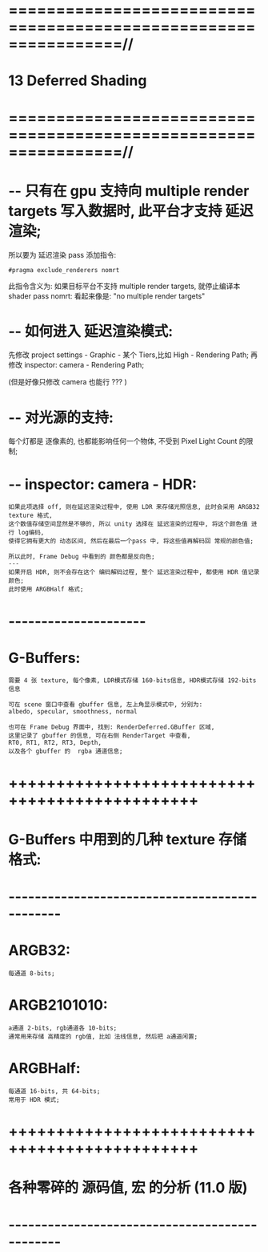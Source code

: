 # ================================================================//
#               13 Deferred Shading
# ================================================================//


# -- 只有在 gpu 支持向 multiple render targets 写入数据时, 此平台才支持 延迟渲染;
所以要为 延迟渲染 pass 添加指令:

    #pragma exclude_renderers nomrt

此指令含义为: 如果目标平台不支持 multiple render targets, 就停止编译本 shader pass
nomrt: 看起来像是: "no multiple render targets"




# -- 如何进入 延迟渲染模式:
先修改 project settings - Graphic - 某个 Tiers,比如 High - Rendering Path;
再修改 inspector: camera - Rendering Path;

(但是好像只修改 camera 也能行 ??? )


# -- 对光源的支持:
每个灯都是 逐像素的, 也都能影响任何一个物体, 不受到 Pixel Light Count 的限制;



# -- inspector: camera - HDR:
    如果此项选择 off, 则在延迟渲染过程中, 使用 LDR 来存储光照信息, 此时会采用 ARGB32 texture 格式,
    这个数值存储空间显然是不够的, 所以 unity 选择在 延迟渲染的过程中, 将这个颜色值 进行 log编码,
    使得它拥有更大的 动态区间, 然后在最后一个pass 中, 将这些值再解码回 常规的颜色值;

    所以此时, Frame Debug 中看到的 颜色都是反向色;
    ---
    如果开启 HDR, 则不会存在这个 编码解码过程, 整个 延迟渲染过程中, 都使用 HDR 值记录颜色;
    此时使用 ARGBHalf 格式;

    



# --------------------- #
#  G-Buffers:
    需要 4 张 texture, 每个像素, LDR模式存储 160-bits信息, HDR模式存储 192-bits信息

    可在 scene 窗口中查看 gbuffer 信息, 左上角显示模式中, 分别为:
    albedo, specular, smoothness, normal

    也可在 Frame Debug 界面中, 找到: RenderDeferred.GBuffer 区域, 
    这里记录了 gbuffer 的信息, 可在右侧 RenderTarget 中查看, 
    RT0, RT1, RT2, RT3, Depth,  
    以及各个 gbuffer 的  rgba 通道信息;




# ++++++++++++++++++++++++++++++++++++++++++++++ #
#        G-Buffers 中用到的几种 texture 存储格式:
# ---------------------------------------------- #

# ARGB32:
    每通道 8-bits;

# ARGB2101010:
    a通道 2-bits, rgb通道各 10-bits;
    通常用来存储 高精度的 rgb值, 比如 法线信息, 然后把 a通道闲置;

# ARGBHalf:
    每通道 16-bits, 共 64-bits;
    常用于 HDR 模式;




# ++++++++++++++++++++++++++++++++++++++++++++++ #
#          各种零碎的 源码值, 宏 的分析   (11.0 版)
# ---------------------------------------------- #





